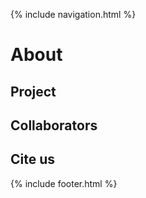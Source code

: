 {% include navigation.html %}

# About

## Project

## Collaborators

## Cite us

{% include footer.html %}

